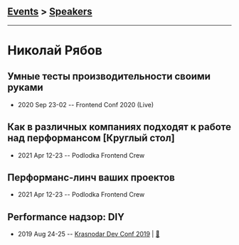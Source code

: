 ## [Events](../README.md) > [Speakers](../speakers.md)
---

# Николай Рябов

## Умные тесты производительности своими руками
- 2020 Sep 23-02 -- Frontend Conf 2020 (Live)    
## Как в различных компаниях подходят к работе над перформансом [Круглый стол]
- 2021 Apr 12-23 -- Podlodka Frontend Crew    
## Перформанс-линч ваших проектов
- 2021 Apr 12-23 -- Podlodka Frontend Crew    
## Performance надзор: DIY
- 2019 Aug 24-25 -- [Krasnodar Dev Conf 2019](https://youtu.be/u7Ld2AWcB2M)  | [:notebook:](https://yadi.sk/i/sVcYvfu1fUEB9g)  
